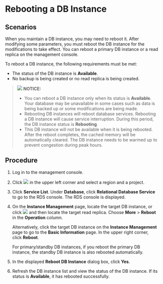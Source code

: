# Rebooting a DB Instance<a name="en-us_topic_0031146654"></a>

## **Scenarios**<a name="section11160182171227"></a>

When you maintain a DB instance, you may need to reboot it. After modifying some parameters, you must reboot the DB instance for the modifications to take effect. You can reboot a primary DB instance or a read replica on the management console. 

To reboot a DB instance, the following requirements must be met:

-   The status of the DB instance is  **Available**.
-   No backup is being created or no read replica is being created.

>![](/images/icon-notice.gif) **NOTICE:**   
>-   You can reboot a DB instance only when its status is  **Available**. Your database may be unavailable in some cases such as data is being backed up or some modifications are being made.  
>-   Rebooting DB instances will reboot database services. Rebooting a DB instance will cause service interruption. During this period, the DB instance status is  **Rebooting**.  
>-   This DB instance will not be available when it is being rebooted. After the reboot completes, the cached memory will be automatically cleared. The DB instance needs to be warmed up to prevent congestion during peak hours.  

## Procedure<a name="s22e3edfb1cdd4405b64cad650a1cf9a0"></a>

1.  Log in to the management console.
2.  Click  ![](figures/region.png)  in the upper left corner and select a region and a project.
3.  Click  **Service List**. Under  **Database**, click  **Relational Database Service**  to go to the RDS console. The RDS console is displayed.
4.  On the  **Instance Management**  page, locate the target DB instance, or click  ![](figures/expand.PNG)  and then locate the target read replica. Choose  **More**  \>  **Reboot**  in the  **Operation**  column.

    Alternatively, click the target DB instance on the  **Instance Management**  page to go to the  **Basic Information**  page. In the upper right corner, click  **Reboot**.

    For primary/standby DB instances, if you reboot the primary DB instance, the standby DB instance is also rebooted automatically.

5.  In the displayed  **Reboot DB Instance**  dialog box, click  **Yes**.
6.  Refresh the DB instance list and view the status of the DB instance. If its status is  **Available**, it has rebooted successfully.

